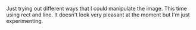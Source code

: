 Just trying out different ways that I could manipulate the image. This time using rect and line. It doesn't look very pleasant at the moment but I'm just experimenting. 
